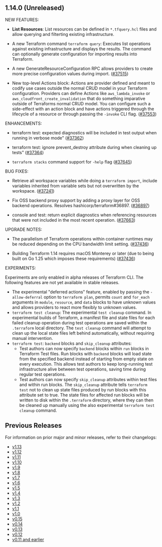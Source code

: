 ## 1.14.0 (Unreleased)


NEW FEATURES:

* **List Resources**: List resources can be defined in `*.tfquery.hcl` files and allow querying and filterting existing infrastructure.

* A new Terraform command `terraform query`: Executes list operations against existing infrastructure and displays the results. The command can optionally generate configuration for importing results into Terraform.

* A new GenerateResourceConfiguration RPC allows providers to create more precise configuration values during import. ([#37515](https://github.com/hashicorp/terraform/issues/37515))

* New top-level Actions block: Actions are provider defined and meant to codify use cases outside the normal CRUD model in your Terraform configuration. Providers can define Actions like `aws_lambda_invoke` or `aws_cloudfront_create_invalidation` that do something imparative outside of Terraforms normal CRUD model. You can configure such a side-effect with an action block and have actions triggered through the lifecycle of a resource or through passing the `-invoke` CLI flag. ([#37553](https://github.com/hashicorp/terraform/issues/37553))


ENHANCEMENTS:

* terraform test: expected diagnostics will be included in test output when running in verbose mode" ([#37362](https://github.com/hashicorp/terraform/issues/37362))

* terraform test: ignore prevent_destroy attribute during when cleaning up tests" ([#37364](https://github.com/hashicorp/terraform/issues/37364))

* `terraform stacks` command support for `-help` flag ([#37645](https://github.com/hashicorp/terraform/issues/37645))


BUG FIXES:

* Retrieve all workspace variables while doing a `terraform import`, include variables inherited from variable sets but not overwritten by the workspace. ([#37241](https://github.com/hashicorp/terraform/issues/37241))

* Fix OSS backend proxy support by adding a proxy layer for OSS backend operations. Resolves hashicorp/terraform#36897. ([#36897](https://github.com/hashicorp/terraform/issues/36897))

* console and test: return explicit diagnostics when referencing resources that were not included in the most recent operation. ([#37663](https://github.com/hashicorp/terraform/issues/37663))


UPGRADE NOTES:

* The parallelism of Terraform operations within container runtimes may be reduced depending on the CPU bandwidth limit setting. ([#37436](https://github.com/hashicorp/terraform/issues/37436))

* Building Terraform 1.14 requires macOS Monterey or later (due to being built on Go 1.25 which imposes these requirements) ([#37436](https://github.com/hashicorp/terraform/issues/37436))


EXPERIMENTS:

Experiments are only enabled in alpha releases of Terraform CLI. The following features are not yet available in stable releases.

- The experimental "deferred actions" feature, enabled by passing the `-allow-deferral` option to `terraform plan`, permits `count` and `for_each` arguments in `module`, `resource`, and `data` blocks to have unknown values and allows providers to react more flexibly to unknown values.
- `terraform test cleanup`: The experimental `test cleanup` command. In experimental builds of Terraform, a manifest file and state files for each failed cleanup operation during test operations are saved within the `.terraform` local directory. The `test cleanup` command will attempt to clean up the local state files left behind automatically, without requiring manual intervention.
- `terraform test`: `backend` blocks and `skip_cleanup` attributes:
  - Test authors can now specify `backend` blocks within `run` blocks in Terraform Test files. Run blocks with `backend` blocks will load state from the specified backend instead of starting from empty state on every execution. This allows test authors to keep long-running test infrastructure alive between test operations, saving time during regular test operations.
  - Test authors can now specify `skip_cleanup` attributes within test files and within run blocks. The `skip_cleanup` attribute tells `terraform test` not to clean up state files produced by run blocks with this attribute set to true. The state files for affected run blocks will be written to disk within the `.terraform` directory, where they can then be cleaned up manually using the also experimental `terraform test cleanup` command.

## Previous Releases

For information on prior major and minor releases, refer to their changelogs:

- [v1.13](https://github.com/hashicorp/terraform/blob/v1.13/CHANGELOG.md)
- [v1.12](https://github.com/hashicorp/terraform/blob/v1.12/CHANGELOG.md)
- [v1.11](https://github.com/hashicorp/terraform/blob/v1.11/CHANGELOG.md)
- [v1.10](https://github.com/hashicorp/terraform/blob/v1.10/CHANGELOG.md)
- [v1.9](https://github.com/hashicorp/terraform/blob/v1.9/CHANGELOG.md)
- [v1.8](https://github.com/hashicorp/terraform/blob/v1.8/CHANGELOG.md)
- [v1.7](https://github.com/hashicorp/terraform/blob/v1.7/CHANGELOG.md)
- [v1.6](https://github.com/hashicorp/terraform/blob/v1.6/CHANGELOG.md)
- [v1.5](https://github.com/hashicorp/terraform/blob/v1.5/CHANGELOG.md)
- [v1.4](https://github.com/hashicorp/terraform/blob/v1.4/CHANGELOG.md)
- [v1.3](https://github.com/hashicorp/terraform/blob/v1.3/CHANGELOG.md)
- [v1.2](https://github.com/hashicorp/terraform/blob/v1.2/CHANGELOG.md)
- [v1.1](https://github.com/hashicorp/terraform/blob/v1.1/CHANGELOG.md)
- [v1.0](https://github.com/hashicorp/terraform/blob/v1.0/CHANGELOG.md)
- [v0.15](https://github.com/hashicorp/terraform/blob/v0.15/CHANGELOG.md)
- [v0.14](https://github.com/hashicorp/terraform/blob/v0.14/CHANGELOG.md)
- [v0.13](https://github.com/hashicorp/terraform/blob/v0.13/CHANGELOG.md)
- [v0.12](https://github.com/hashicorp/terraform/blob/v0.12/CHANGELOG.md)
- [v0.11 and earlier](https://github.com/hashicorp/terraform/blob/v0.11/CHANGELOG.md)
